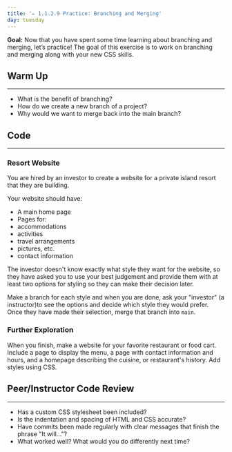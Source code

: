 ```yaml
---
title: '✏️ 1.1.2.9 Practice: Branching and Merging'
day: tuesday
---
```


**Goal:**  Now that you have spent some time learning about branching and merging, let’s practice! The goal of this exercise is to work on branching and merging along with your new CSS skills.

## Warm Up
---

* What is the benefit of branching?
* How do we create a new branch of a project?
* Why would we want to merge back into the main branch?

## Code
---

### Resort Website

You are hired by an investor to create a website for a private island resort that they are building.

Your website should have:

* A main home page
* Pages for:
 * accommodations
 * activities
 * travel arrangements
 * pictures, etc.
 * contact information

The investor doesn't know exactly what style they want for the website, so they have asked you to use your best judgement and provide them with at least two options for styling so they can make their decision later.

Make a branch for each style and when you are done, ask your "investor" (a instructor)to see the options and decide which style they would prefer. Once they have made their selection, merge that branch into `main`.

### Further Exploration

When you finish, make a website for your favorite restaurant or food cart. Include a page to display the menu, a page with contact information and hours, and a homepage describing the cuisine, or restaurant's history. Add styles using CSS.

## Peer/Instructor Code Review
---

* Has a custom CSS stylesheet been included?
* Is the indentation and spacing of HTML and CSS accurate?
* Have commits been made regularly with clear messages that finish the phrase "It will…"?
* What worked well? What would you do differently next time?
